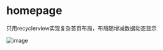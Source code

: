# homepage
只用recyclerview实现复杂首页布局，布局随增减数据动态显示

![image](https://github.com/sk/skrecyclerview/raw/master/imgs/Screenshot_20170612-145405.png)